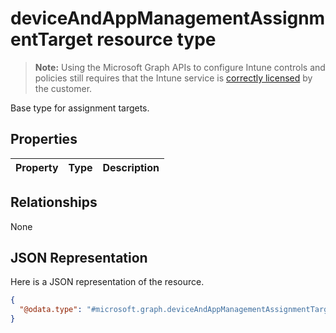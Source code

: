 # deviceAndAppManagementAssignmentTarget resource type

> **Note:** Using the Microsoft Graph APIs to configure Intune controls and policies still requires that the Intune service is [correctly licensed](https://go.microsoft.com/fwlink/?linkid=839381) by the customer.

Base type for assignment targets.
## Properties
|Property|Type|Description|
|:---|:---|:---|

## Relationships
None
## JSON Representation
Here is a JSON representation of the resource.
<!--{
  "blockType": "resource",
  "abstract": true,
  "@odata.type": "microsoft.graph.deviceAndAppManagementAssignmentTarget"
}-->
``` json
{
  "@odata.type": "#microsoft.graph.deviceAndAppManagementAssignmentTarget"
}
```



